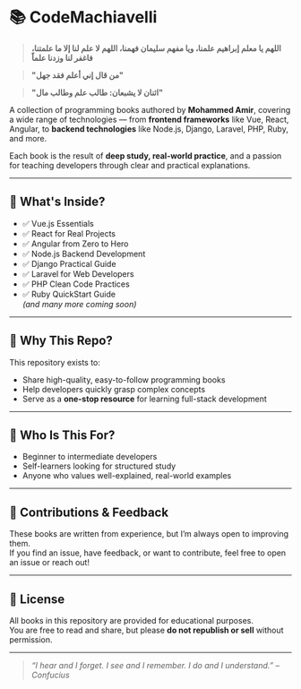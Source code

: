 # 📚 CodeMachiavelli

> **اللهم يا معلم إبراهيم علمنا، ويا مفهم سليمان فهمنا، اللهم لا علم لنا إلا ما علمتنا، فاغفر لنا وزدنا علماً**

> **"من قال إني أعلم فقد جهل"**  

> **"اثنان لا يشبعان: طالب علم وطالب مال"**

A collection of programming books authored by **Mohammed Amir**, covering a wide range of technologies — from **frontend frameworks** like Vue, React, Angular, to **backend technologies** like Node.js, Django, Laravel, PHP, Ruby, and more.

Each book is the result of **deep study, real-world practice**, and a passion for teaching developers through clear and practical explanations.

---

## 📖 What's Inside?

- ✅ Vue.js Essentials
- ✅ React for Real Projects
- ✅ Angular from Zero to Hero
- ✅ Node.js Backend Development
- ✅ Django Practical Guide
- ✅ Laravel for Web Developers
- ✅ PHP Clean Code Practices
- ✅ Ruby QuickStart Guide  
*(and many more coming soon)*

---

## 🧠 Why This Repo?

This repository exists to:

- Share high-quality, easy-to-follow programming books
- Help developers quickly grasp complex concepts
- Serve as a **one-stop resource** for learning full-stack development

---

## 🚀 Who Is This For?

- Beginner to intermediate developers  
- Self-learners looking for structured study  
- Anyone who values well-explained, real-world examples

---

## 📩 Contributions & Feedback

These books are written from experience, but I’m always open to improving them.  
If you find an issue, have feedback, or want to contribute, feel free to open an issue or reach out!

---

## 🧾 License

All books in this repository are provided for educational purposes.  
You are free to read and share, but please **do not republish or sell** without permission.

---

> _“I hear and I forget. I see and I remember. I do and I understand.” – Confucius_ 


